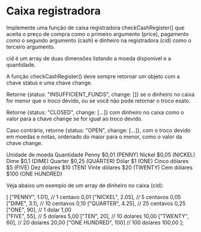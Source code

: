 # Caixa registradora

Implemente uma função de caixa registradora checkCashRegister() que aceita o preço de compra como o primeiro argumento (price), pagamento como o segundo argumento (cash) e dinheiro na registradora (cid) como o terceiro argumento.

cid é um array de duas dimensões listando a moeda disponível e a quantidade.

A função checkCashRegister() deve sempre retornar um objeto com a chave status e uma chave change.

Retorne {status: "INSUFFICIENT_FUNDS", change: []} se o dinheiro no caixa for menor que o troco devido, ou se você não pode retornar o troco exato.

Retorne {status: "CLOSED", change: [...]} com dinheiro no caixa como o valor para a chave change se for igual ao troco devido.

Caso contrário, retorne {status: "OPEN", change: [...]}, com o troco devido em moedas e notas, ordenado do maior para o menor, como o valor da chave change.

Unidade de moeda	Quantidade
Penny	             $0,01 (PENNY)
Nickel	             $0,05 (NICKEL)
Dime	             $0,1 (DIME)
Quarter	             $0,25 (QUARTER)
Dólar	             $1 (ONE)
Cinco dólares	     $5 (FIVE)
Dez dólares	         $10 (TEN)
Vinte dólares	     $20 (TWENTY)
Cem dólares	         $100 (ONE HUNDRED)

Veja abaixo um exemplo de um array de dinheiro no caixa (cid):

[
  ["PENNY", 1.01],       // 1 centavo 0,01
  ["NICKEL", 2.05],      // 5 centavos 0,05
  ["DIME", 3.1],         // 10 centavos 0,10
  ["QUARTER", 4.25],     // 25 centavos 0,25
  ["ONE", 90],           // 1 dolar 1,00     
  ["FIVE", 55],          // 5 dolares 5,00
  ["TEN", 20],           // 10 dolares 10,00
  ["TWENTY", 60],        // 20 dolares 20,00
  ["ONE HUNDRED", 100]   // 100 dolares 100,00
];